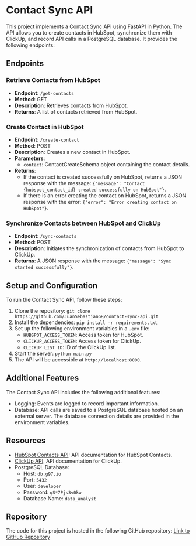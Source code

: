 # Contact Sync API

This project implements a Contact Sync API using FastAPI in Python. The API allows you to create contacts in HubSpot, synchronize them with ClickUp, and record API calls in a PostgreSQL database. It provides the following endpoints:

## Endpoints

### Retrieve Contacts from HubSpot

- **Endpoint**: `/get-contacts`
- **Method**: GET
- **Description**: Retrieves contacts from HubSpot.
- **Returns**: A list of contacts retrieved from HubSpot.

### Create Contact in HubSpot

- **Endpoint**: `/create-contact`
- **Method**: POST
- **Description**: Creates a new contact in HubSpot.
- **Parameters**:
  - `contact`: ContactCreateSchema object containing the contact details.
- **Returns**:
  - If the contact is created successfully on HubSpot, returns a JSON response with the message: `{"message": "Contact {hubspot_contact_id} created successfully on HubSpot"}`.
  - If there is an error creating the contact on HubSpot, returns a JSON response with the error: `{"error": "Error creating contact on HubSpot"}`.

### Synchronize Contacts between HubSpot and ClickUp

- **Endpoint**: `/sync-contacts`
- **Method**: POST
- **Description**: Initiates the synchronization of contacts from HubSpot to ClickUp.
- **Returns**: A JSON response with the message: `{"message": "Sync started successfully"}`.

## Setup and Configuration

To run the Contact Sync API, follow these steps:

1.  Clone the repository: `git clone https://github.com/JuanSebastianGB/contact-sync-api.git`
2.  Install the dependencies: `pip install -r requirements.txt`
3.  Set up the following environment variables in a `.env` file:
    - `HUBSPOT_ACCESS_TOKEN`: Access token for HubSpot.
    - `CLICKUP_ACCESS_TOKEN`: Access token for ClickUp.
    - `CLICKUP_LIST_ID`: ID of the ClickUp list.
4.  Start the server: `python main.py`
5.  The API will be accessible at `http://localhost:8000`.

## Additional Features

The Contact Sync API includes the following additional features:

- Logging: Events are logged to record important information.
- Database: API calls are saved to a PostgreSQL database hosted on an external server. The database connection details are provided in the environment variables.

## Resources

- [HubSpot Contacts API](https://developers.hubspot.com/docs/api/crm/contacts): API documentation for HubSpot Contacts.
- [ClickUp API](https://clickup.com/api/): API documentation for ClickUp.
- PostgreSQL Database:
  - Host: `db.g97.io`
  - Port: `5432`
  - User: `developer`
  - Password: `qS*7Pjs3v0kw`
  - Database Name: `data_analyst`

## Repository

The code for this project is hosted in the following GitHub repository: [Link to GitHub Repository](https://github.com/JuanSebastianGB/contact-sync-api)
